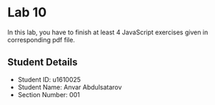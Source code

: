 # Lab 10

In this lab, you have to finish at least 4 JavaScript exercises given in corresponding pdf file. 


## Student Details

- Student ID: u1610025
- Student Name: Anvar Abdulsatarov
- Section Number: 001